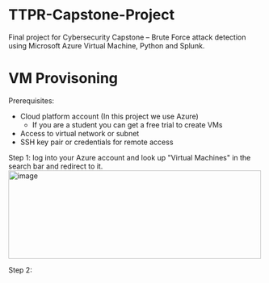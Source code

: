 # TTPR-Capstone-Project
Final project for Cybersecurity Capstone – Brute Force attack detection using Microsoft Azure Virtual Machine, Python and Splunk.

# VM Provisoning
Prerequisites:
  - Cloud platform account (In this project we use Azure)
    - If you are a student you can get a free trial to create VMs
  - Access to virtual network or subnet
  - SSH key pair or credentials for remote access

Step 1:
log into your Azure account and look up "Virtual Machines" in the search bar and redirect to it.
<img width="500" height="175" alt="image" src="https://github.com/user-attachments/assets/29bd2386-0e47-40aa-bb93-2fc01569f440" />

Step 2:
